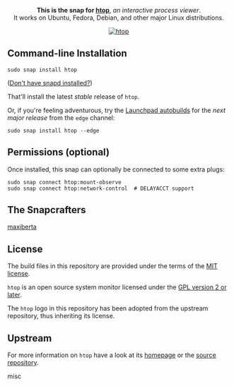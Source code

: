 <p align="center">
  <b>This is the snap for <a href="https://htop.dev/">htop</a></b>, <i>an interactive process viewer</i>.
  <br/>
  It works on Ubuntu, Fedora, Debian, and other major Linux distributions.
</p>

<p align="center">
  <a href="https://snapcraft.io/htop">
    <img alt="htop" src="https://snapcraft.io/htop/badge.svg" />
  </a>
</p>

## Command-line Installation

    sudo snap install htop

([Don't have snapd installed?](https://snapcraft.io/docs/core/install))

That'll install the latest _stable_ release of `htop`.

Or, if you're feeling adventurous, try the [Launchpad autobuilds](https://launchpad.net/~maxiberta/+snap/htop-edge) for the _next major release_ from the `edge` channel:

    sudo snap install htop --edge

## Permissions (optional)

Once installed, this snap can optionally be connected to some extra plugs:

    sudo snap connect htop:mount-observe
    sudo snap connect htop:network-control  # DELAYACCT support

## The Snapcrafters

[maxiberta](https://github.com/maxiberta/)

## License

The build files in this repository are provided under the terms of the [MIT license](LICENSE).

`htop` is an open source system monitor licensed under the [GPL version 2 or later](https://www.gnu.org/licenses/old-licenses/gpl-2.0.html).

The `htop` logo in this repository has been adopted from the upstream repository, thus inheriting its license.

## Upstream

For more information on `htop` have a look at its [homepage](https://htop.dev) or the [source repository](https://github.com/htop-dev/htop).

misc
